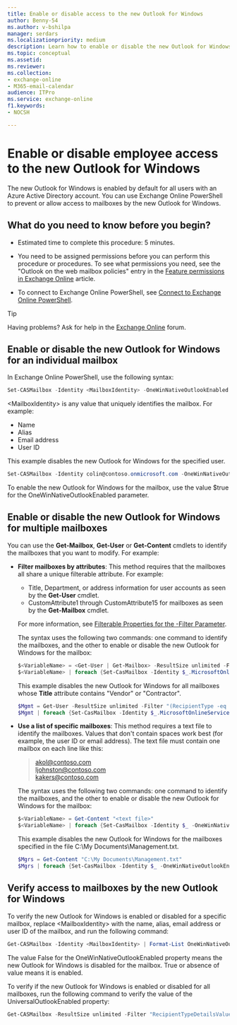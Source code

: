 ```yaml
---
title: Enable or disable access to the new Outlook for Windows 
author: Benny-54
ms.author: v-bshilpa
manager: serdars
ms.localizationpriority: medium
description: Learn how to enable or disable the new Outlook for Windows.
ms.topic: conceptual
ms.assetid: 
ms.reviewer: 
ms.collection: 
- exchange-online
- M365-email-calendar
audience: ITPro
ms.service: exchange-online
f1.keywords:
- NOCSH

---
```


# Enable or disable employee access to the new Outlook for Windows

The new Outlook for Windows is enabled by default for all users with an Azure Active Directory account. You can use Exchange Online PowerShell to prevent or allow access to mailboxes by the new Outlook for Windows.

## What do you need to know before you begin?

- Estimated time to complete this procedure: 5 minutes.

- You need to be assigned permissions before you can perform this procedure or procedures. To see what permissions you need, see the "Outlook on the web mailbox policies" entry in the [Feature permissions in Exchange Online](../../permissions-exo/feature-permissions.md) article.

- To connect to Exchange Online PowerShell, see [Connect to Exchange Online PowerShell](/powershell/exchange/connect-to-exchange-online-powershell).

> [!TIP]
> Having problems? Ask for help in the [Exchange Online](/answers/topics/office-exchange-server-itpro.html) forum.

## Enable or disable the new Outlook for Windows for an individual mailbox

In Exchange Online PowerShell, use the following syntax:

```PowerShell
Set-CASMailbox -Identity <MailboxIdentity> -OneWinNativeOutlookEnabled <$true | $false>
```

\<MailboxIdentity\> is any value that uniquely identifies the mailbox. For example:

- Name
- Alias
- Email address
- User ID

This example disables the new Outlook for Windows for the specified user.

```PowerShell
Set-CASMailbox -Identity colin@contoso.onmicrosoft.com -OneWinNativeOutlookEnabled $false
```

To enable the new Outlook for Windows for the mailbox, use the value $true for the OneWinNativeOutlookEnabled parameter.

## Enable or disable the new Outlook for Windows for multiple mailboxes

You can use the **Get-Mailbox**, **Get-User** or **Get-Content** cmdlets to identify the mailboxes that you want to modify. For example:

- **Filter mailboxes by attributes**: This method requires that the mailboxes all share a unique filterable attribute. For example:

  - Title, Department, or address information for user accounts as seen by the **Get-User** cmdlet.
  - CustomAttribute1 through CustomAttribute15 for mailboxes as seen by the **Get-Mailbox** cmdlet.

  For more information, see [Filterable Properties for the -Filter Parameter](/powershell/exchange/filter-properties).

  The syntax uses the following two commands: one command to identify the mailboxes, and the other to enable or disable the new Outlook for Windows for the mailbox:

    ```PowerShell
    $<VariableName> = <Get-User | Get-Mailbox> -ResultSize unlimited -Filter <Filter>
    $<VariableName> | foreach {Set-CasMailbox -Identity $_.MicrosoftOnlineServicesID -OneWinNativeOutlookEnabled <$true | $false>}
    ```

    This example disables the new Outlook for Windows for all mailboxes whose **Title** attribute contains "Vendor" or "Contractor".

    ```PowerShell
    $Mgmt = Get-User -ResultSize unlimited -Filter "(RecipientType -eq 'UserMailbox') -and (Title -like '*Vendor*' -or Title -like '*Contractor*')"
    $Mgmt | foreach {Set-CasMailbox -Identity $_.MicrosoftOnlineServicesID -OneWinNativeOutlookEnabled $false}
    ```

- **Use a list of specific mailboxes**: This method requires a text file to identify the mailboxes. Values that don't contain spaces work best (for example, the user ID or email address). The text file must contain one mailbox on each line like this:

  > akol@contoso.com <br/> ljohnston@contoso.com <br/> kakers@contoso.com

  The syntax uses the following two commands: one command to identify the mailboxes, and the other to enable or disable the new Outlook for Windows for the mailbox:

  ```PowerShell
  $<VariableName> = Get-Content "<text file>"
  $<VariableName> | foreach {Set-CasMailbox -Identity $_ -OneWinNativeOutlookEnabled <$true | $false>}
  ```

  This example disables the new Outlook for Windows for the mailboxes specified in the file C:\My Documents\Management.txt.

  ```PowerShell
  $Mgrs = Get-Content "C:\My Documents\Management.txt"
  $Mgrs | foreach {Set-CasMailbox -Identity $_ -OneWinNativeOutlookEnabled $false}
  ```

## Verify access to mailboxes by the new Outlook for Windows

To verify the new Outlook for Windows is enabled or disabled for a specific mailbox, replace \<MailboxIdentity\> with the name, alias, email address or user ID of the mailbox, and run the following command:

```PowerShell
Get-CASMailbox -Identity <MailboxIdentity> | Format-List OneWinNativeOutlookEnabled
```

The value False for the OneWinNativeOutlookEnabled property means the new Outlook for Windows is disabled for the mailbox. True or absence of value means it is enabled.

To verify if the new Outlook for Windows is enabled or disabled for all mailboxes, run the following command to verify the value of the UniversalOutlookEnabled property:

```PowerShell
Get-CASMailbox -ResultSize unlimited -Filter "RecipientTypeDetailsValue -eq 'UserMailbox'" | Format-Table Name,PrimarySMTPAddress,OneWinNativeOutlookEnabled
```
